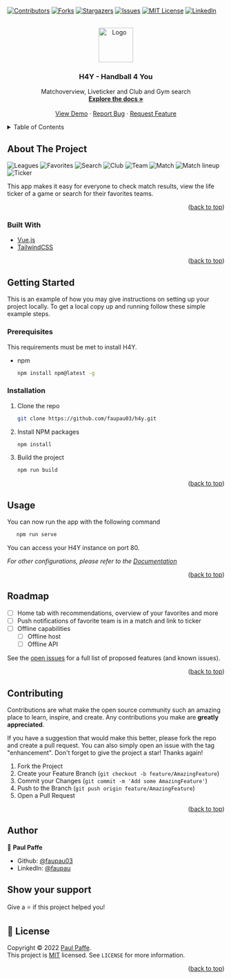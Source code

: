 <div id="top"></div>

[![Contributors][contributors-shield]][contributors-url]
[![Forks][forks-shield]][forks-url]
[![Stargazers][stars-shield]][stars-url]
[![Issues][issues-shield]][issues-url]
[![MIT License][license-shield]][license-url]
[![LinkedIn][linkedin-shield]][linkedin-url]



<!-- PROJECT LOGO -->
<br />
<div align="center">
  <a href="https://github.com/faupau03/h4y">
    <img src="public/pwa-512x512.png" alt="Logo" width="80" height="80">
  </a>

<h3 align="center">H4Y - Handball 4 You</h3>

  <p align="center">
    Matchoverview, Liveticker and Club and Gym search
    <br />
    <a href="https://github.com/faupau03/h4y"><strong>Explore the docs »</strong></a>
    <br />
    <br />
    <a href="https://h4y.netlify.app">View Demo</a>
    ·
    <a href="https://github.com/faupau03/h4y/issues">Report Bug</a>
    ·
    <a href="https://github.com/faupau03/h4y/issues">Request Feature</a>
  </p>
</div>



<!-- TABLE OF CONTENTS -->
<details>
  <summary>Table of Contents</summary>
  <ol>
    <li>
      <a href="#about-the-project">About The Project</a>
      <ul>
        <li><a href="#built-with">Built With</a></li>
      </ul>
    </li>
    <li>
      <a href="#getting-started">Getting Started</a>
      <ul>
        <li><a href="#prerequisites">Prerequisites</a></li>
        <li><a href="#installation">Installation</a></li>
      </ul>
    </li>
    <li><a href="#usage">Usage</a></li>
    <li><a href="#roadmap">Roadmap</a></li>
    <li><a href="#contributing">Contributing</a></li>
    <li><a href="#license">License</a></li>
    <li><a href="#contact">Contact</a></li>
    <li><a href="#acknowledgments">Acknowledgments</a></li>
  </ol>
</details>



<!-- ABOUT THE PROJECT -->
## About The Project

![Leagues](img/Leagues.jpeg)
![Favorites](img/Favorites.jpeg)
![Search](img/Search.jpeg)
![Club](img/Club.jpeg)
![Team](img/Team.jpeg)
![Match](img/Ticker.jpeg)
![Match lineup](img/Ticker_lineup.jpeg)
![Ticker](img/Ticker_full.jpeg)

This app makes it easy for everyone to check match results, view the life ticker of a game or search for their favorites teams.

<p align="right">(<a href="#top">back to top</a>)</p>



### Built With

* [Vue.js](https://vuejs.org/)
* [TailwindCSS](https://tailwindcss.com/)

<p align="right">(<a href="#top">back to top</a>)</p>



<!-- GETTING STARTED -->
## Getting Started

This is an example of how you may give instructions on setting up your project locally.
To get a local copy up and running follow these simple example steps.

### Prerequisites

This requirements must be met to install H4Y.
* npm
  ```sh
  npm install npm@latest -g
  ```

### Installation

1. Clone the repo
   ```sh
   git clone https://github.com/faupau03/h4y.git
   ```
2. Install NPM packages
   ```sh
   npm install
   ```
3. Build the project
   ```sh
   npm run build
   ```

<p align="right">(<a href="#top">back to top</a>)</p>



<!-- USAGE EXAMPLES -->
## Usage

You can now run the app with the following command
```sh
   npm run serve
   ```
You can access your H4Y instance on port 80.

_For other configurations, please refer to the [Documentation](https://github.com/faupau03/h4y)_

<p align="right">(<a href="#top">back to top</a>)</p>



<!-- ROADMAP -->
## Roadmap

- [ ] Home tab with recommendations, overview of your favorites and more
- [ ] Push notifications of favorite team is in a match and link to ticker
- [ ] Offline capabilities
    - [ ] Offline host
    - [ ] Offline API

See the [open issues](https://github.com/faupau03/h4y/issues) for a full list of proposed features (and known issues).

<p align="right">(<a href="#top">back to top</a>)</p>



<!-- CONTRIBUTING -->
## Contributing

Contributions are what make the open source community such an amazing place to learn, inspire, and create. Any contributions you make are **greatly appreciated**.

If you have a suggestion that would make this better, please fork the repo and create a pull request. You can also simply open an issue with the tag "enhancement".
Don't forget to give the project a star! Thanks again!

1. Fork the Project
2. Create your Feature Branch (`git checkout -b feature/AmazingFeature`)
3. Commit your Changes (`git commit -m 'Add some AmazingFeature'`)
4. Push to the Branch (`git push origin feature/AmazingFeature`)
5. Open a Pull Request

<p align="right">(<a href="#top">back to top</a>)</p>





<!-- MARKDOWN LINKS & IMAGES -->
<!-- https://www.markdownguide.org/basic-syntax/#reference-style-links -->
[contributors-shield]: https://img.shields.io/github/contributors/faupau03/h4y.svg?style=for-the-badge
[contributors-url]: https://github.com/faupau03/h4y/graphs/contributors
[forks-shield]: https://img.shields.io/github/forks/faupau03/h4y.svg?style=for-the-badge
[forks-url]: https://github.com/faupau03/h4y/network/members
[stars-shield]: https://img.shields.io/github/stars/faupau03/h4y.svg?style=for-the-badge
[stars-url]: https://github.com/faupau03/h4y/stargazers
[issues-shield]: https://img.shields.io/github/issues/faupau03/h4y.svg?style=for-the-badge
[issues-url]: https://github.com/faupau03/h4y/issues
[license-shield]: https://img.shields.io/github/license/faupau03/h4y.svg?style=for-the-badge
[license-url]: https://github.com/faupau03/h4y/blob/master/LICENSE
[linkedin-shield]: https://img.shields.io/badge/-LinkedIn-black.svg?style=for-the-badge&logo=linkedin&colorB=555
[linkedin-url]: https://linkedin.com/in/faupau
[product-screenshot]: images/screenshot.png


## Author

👤 **Paul Paffe**

* Github: [@faupau03](https://github.com/faupau03)
* LinkedIn: [@faupau](https://linkedin.com/in/faupau)

## Show your support

Give a ⭐️ if this project helped you!

## 📝 License

Copyright © 2022 [Paul Paffe](https://github.com/faupau03).<br />
This project is [MIT](https://opensource.org/licenses/MIT) licensed.
See `LICENSE` for more information.

<p align="right">(<a href="#top">back to top</a>)</p>
